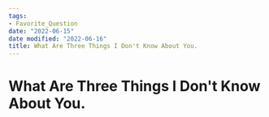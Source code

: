 ```yaml
---
tags:
- Favorite_Question
date: "2022-06-15"
date modified: "2022-06-16"
title: What Are Three Things I Don't Know About You.
---
```


# What Are Three Things I Don't Know About You.
